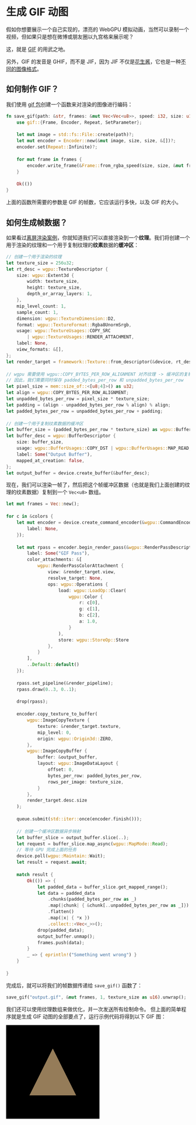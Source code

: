 # 生成 GIF 动图

假如你想要展示一个自己实现的，漂亮的 WebGPU 模拟动画，当然可以录制一个视频，但如果只是想在微博或朋友圈以九宫格来展示呢？

这，就是 [GIF](https://en.wikipedia.org/wiki/GIF) 的用武之地。

另外，GIF 的发音是 GHIF，而不是 JIF，因为 JIF 不仅是[花生酱](https://en.wikipedia.org/wiki/Jif_%28peanut_butter%29)，它也是一种[不同的图像格式](https://filext.com/file-extension/JIF)。

## 如何制作 GIF？

我们使用 [gif 包](https://docs.rs/gif/)创建一个函数来对渲染的图像进行编码：

```rust
fn save_gif(path: &str, frames: &mut Vec<Vec<u8>>, speed: i32, size: u16) -> Result<(), failure::Error> {
    use gif::{Frame, Encoder, Repeat, SetParameter};

    let mut image = std::fs::File::create(path)?;
    let mut encoder = Encoder::new(&mut image, size, size, &[])?;
    encoder.set(Repeat::Infinite)?;

    for mut frame in frames {
        encoder.write_frame(&Frame::from_rgba_speed(size, size, &mut frame, speed))?;
    }

    Ok(())
}
```

上面的函数所需要的参数是 GIF 的帧数，它应该运行多快，以及 GIF 的大小。

## 如何生成帧数据？

如果看过[离屏渲染案例](../windowless/#a-triangle-without-a-window)，你就知道我们可以直接渲染到一个**纹理**。我们将创建一个用于渲染的纹理和一个用于复制纹理的**纹素**数据的**缓冲区**：

```rust
// 创建一个用于渲染的纹理
let texture_size = 256u32;
let rt_desc = wgpu::TextureDescriptor {
    size: wgpu::Extent3d {
        width: texture_size,
        height: texture_size,
        depth_or_array_layers: 1,
    },
    mip_level_count: 1,
    sample_count: 1,
    dimension: wgpu::TextureDimension::D2,
    format: wgpu::TextureFormat::Rgba8UnormSrgb,
    usage: wgpu::TextureUsages::COPY_SRC
        | wgpu::TextureUsages::RENDER_ATTACHMENT,
    label: None,
    view_formats: &[],
};
let render_target = framework::Texture::from_descriptor(&device, rt_desc);

// wgpu 需要使用 wgpu::COPY_BYTES_PER_ROW_ALIGNMENT 对齐纹理 -> 缓冲区的复制
// 因此，我们需要同时保存 padded_bytes_per_row 和 unpadded_bytes_per_row
let pixel_size = mem::size_of::<[u8;4]>() as u32;
let align = wgpu::COPY_BYTES_PER_ROW_ALIGNMENT;
let unpadded_bytes_per_row = pixel_size * texture_size;
let padding = (align - unpadded_bytes_per_row % align) % align;
let padded_bytes_per_row = unpadded_bytes_per_row + padding;

// 创建一个用于复制纹素数据的缓冲区
let buffer_size = (padded_bytes_per_row * texture_size) as wgpu::BufferAddress;
let buffer_desc = wgpu::BufferDescriptor {
    size: buffer_size,
    usage: wgpu::BufferUsages::COPY_DST | wgpu::BufferUsages::MAP_READ,
    label: Some("Output Buffer"),
    mapped_at_creation: false,
};
let output_buffer = device.create_buffer(&buffer_desc);
```

现在，我们可以渲染一帧了，然后把这个帧缓冲区数据（也就是我们上面创建的纹理的纹素数据）复制到一个 `Vec<u8>` 数组。

```rust
let mut frames = Vec::new();

for c in &colors {
    let mut encoder = device.create_command_encoder(&wgpu::CommandEncoderDescriptor {
        label: None,
    });

    let mut rpass = encoder.begin_render_pass(&wgpu::RenderPassDescriptor {
        label: Some("GIF Pass"),
        color_attachments: &[
            wgpu::RenderPassColorAttachment {
                view: &render_target.view,
                resolve_target: None,
                ops: wgpu::Operations {
                    load: wgpu::LoadOp::Clear(
                        wgpu::Color {
                            r: c[0],
                            g: c[1],
                            b: c[2],
                            a: 1.0,
                        }
                    ),
                    store: wgpu::StoreOp::Store
                },
            }
        ],
        ..Default::default()
    });

    rpass.set_pipeline(&render_pipeline);
    rpass.draw(0..3, 0..1);

    drop(rpass);

    encoder.copy_texture_to_buffer(
        wgpu::ImageCopyTexture {
            texture: &render_target.texture,
            mip_level: 0,
            origin: wgpu::Origin3d::ZERO,
        },
        wgpu::ImageCopyBuffer {
            buffer: &output_buffer,
            layout: wgpu::ImageDataLayout {
                offset: 0,
                bytes_per_row: padded_bytes_per_row,
                rows_per_image: texture_size,
            }
        },
        render_target.desc.size
    );

    queue.submit(std::iter::once(encoder.finish()));

    // 创建一个缓冲区数据异步映射
    let buffer_slice = output_buffer.slice(..);
    let request = buffer_slice.map_async(wgpu::MapMode::Read);
    // 等待 GPU 完成上面的任务
    device.poll(wgpu::Maintain::Wait);
    let result = request.await;

    match result {
        Ok(()) => {
            let padded_data = buffer_slice.get_mapped_range();
            let data = padded_data
                .chunks(padded_bytes_per_row as _)
                .map(|chunk| { &chunk[..unpadded_bytes_per_row as _]})
                .flatten()
                .map(|x| { *x })
                .collect::<Vec<_>>();
            drop(padded_data);
            output_buffer.unmap();
            frames.push(data);
        }
        _ => { eprintln!("Something went wrong") }
    }

}
```

完成后，就可以将我们的帧数据传递给 `save_gif()` 函数了：

```rust
save_gif("output.gif", &mut frames, 1, texture_size as u16).unwrap();
```

我们还可以使用纹理数组来做优化，并一次发送所有绘制命令。
但上面的简单程序就是生成 GIF 动图的全部要点了，运行示例代码将得到以下 GIF 图：

![./output.gif](./output.gif)

<AutoGithubLink/>
